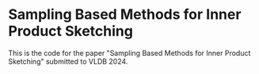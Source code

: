 # Sampling Based Methods for Inner Product Sketching

This is the code for the paper "Sampling Based Methods for Inner Product Sketching" submitted to VLDB 2024.
